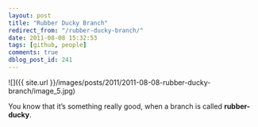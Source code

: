 ```yaml
---
layout: post
title: "Rubber Ducky Branch"
redirect_from: "/rubber-ducky-branch/"
date: 2011-08-08 15:32:53
tags: [github, people]
comments: true
dblog_post_id: 241
---
```

![]({{ site.url }}/images/posts/2011/2011-08-08-rubber-ducky-branch/image_5.jpg)

You know that it’s something really good, when a branch is called **rubber-ducky**.

